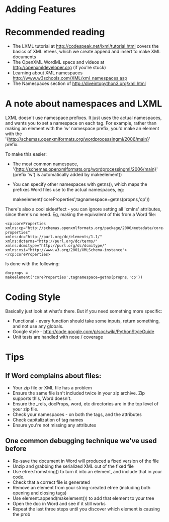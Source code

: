 Adding Features
===============

# Recommended reading

- The LXML tutorial at http://codespeak.net/lxml/tutorial.html covers the basics of XML etrees, which we create append and insert to make XML documents
- The OpenXML WordML specs and videos at http://openxmldeveloper.org (if you're stuck)
- Learning about XML namespaces http://www.w3schools.com/XML/xml_namespaces.asp
- The Namespaces section of http://diveintopython3.org/xml.html

# A note about namespaces and LXML

LXML doesn't use namespace prefixes. It just uses the actual namespaces, and wants you to set a namespace on each tag. For example, rather than making an element with the 'w' namespace prefix, you'd make an element with the '{http://schemas.openxmlformats.org/wordprocessingml/2006/main}' prefix. 

To make this easier:

- The most common namespace, '{http://schemas.openxmlformats.org/wordprocessingml/2006/main}' (prefix 'w') is automatically added by makeelement()
- You can specify other namespaces with getns(), which maps the prefixes Word files use to the actual namespaces, eg:

	makeelement('coreProperties',tagnamespace=getns(propns,'cp'))

There's also a cool sideeffect - you can ignore setting all 'xmlns' attributes, since there's no need. Eg, making the equivalent of this from a Word file:

	<cp:coreProperties 
	xmlns:cp="http://schemas.openxmlformats.org/package/2006/metadata/core-properties" 
	xmlns:dc="http://purl.org/dc/elements/1.1/" 
	xmlns:dcterms="http://purl.org/dc/terms/" 
	xmlns:dcmitype="http://purl.org/dc/dcmitype/" 
	xmlns:xsi="http://www.w3.org/2001/XMLSchema-instance">
	</cp:coreProperties>

Is done with the following:
  
	docprops = makeelement('coreProperties',tagnamespace=getns(propns,'cp'))

# Coding Style 

Basically just look at what's there. But if you need something more specific:

- Functional - every function should take some inputs, return something, and not use any globals.
- Google style - http://code.google.com/p/soc/wiki/PythonStyleGuide
- Unit tests are handled with nose / coverage

# Tips

## If Word complains about files:

- Your zip file or XML file has a problem
- Ensure the same file isn't included twice in your zip archive. Zip supports this, Word doesn't.
- Ensure the _rels, docProps, word, etc directories are in the top level of your zip file.
- Check your namespaces - on both the tags, and the attributes
- Check capitalization of tag names
- Ensure you're not missing any attributes

## One common debugging technique we've used before

- Re-save the document in Word will produced a fixed version of the file
- Unzip and grabbing the serialized XML out of the fixed file
- Use etree.fromstring() to turn it into an element, and include that in your code.
- Check that a correct file is generated
- Remove an element from your string-created etree (including both opening and closing tags)
- Use element.append(makelement()) to add that element to your tree
- Open the doc in Word and see if it still works
- Repeat the last three steps until you discover which element is causing the prob
